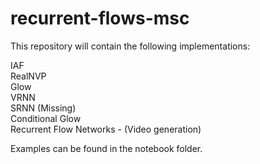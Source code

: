 # recurrent-flows-msc

This repository will contain the following implementations:

IAF <br>
RealNVP <br>
Glow <br>
VRNN <br>
SRNN (Missing) <br>
Conditional Glow <br>
Recurrent Flow Networks - (Video generation) <br>

Examples can be found in the notebook folder.
